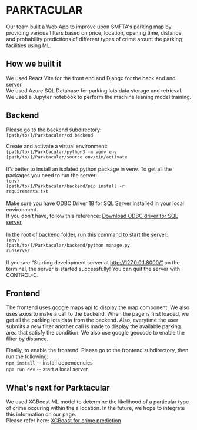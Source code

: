 # PARKTACULAR

Our team built a Web App to improve upon SMFTA's parking map by providing various filters based on 
price, location, opening time, distance, and probability predictions of different types of crime arount the parking facilities using ML.

## How we built it
We used React Vite for the front end and Django for the back end and server. <br>
We used Azure SQL Database for parking lots data storage and retrieval. <br>
We used a Jupyter notebook to perform the machine leaning model training. 

## Backend
Please go to the backend subdirectory: <br><code>[path/to/]/Parktacular/cd backend</code><br>

Create and activate a virtual environment:<br>
<code>[path/to/]/Parktacular/python3 -m venv env</code><br>
<code>[path/to/]/Parktacular/source env/bin/activate</code><br><br>
It’s better to install an isolated python package in venv. To get all the packages you need to run the server:<br>
<code>(env) [path/to/]/Parktacular/backend/pip install -r requirements.txt</code><br>
<br>Make sure you have ODBC Driver 18 for SQL Server installed in your local environment.<br>
If you don’t have, follow this reference: [Download ODBC driver for SQL server](https://learn.microsoft.com/en-us/sql/connect/odbc/download-odbc-driver-for-sql-server?view=sql-server-ver16)<br>
<br>In the root of backend folder, run this command to start the server: <br>
<code>(env) [path/to/]/Parktacular/backend/python manage.py runserver </code><br><br>
If you see “Starting development server at http://127.0.0.1:8000/“ on the terminal, the server is started successfully! You can quit the server with CONTROL-C. 

## Frontend
The frontend uses google maps api to display the map component. We also uses axios to make a call to the backend. 
When the page is first loaded, we get all the parking lots data from the backend. 
Also, everytime the user submits a new filter another call is made to display the available parking area that satisfy the condition. 
We also use google geocode to enable the filter by distance.

Finally, to enable the frontend. 
Please go to the frontend subdirectory, then run the following:<br> 
<code>npm install</code> -- install dependencies<br>
<code>npm run dev</code> -- start a local server

## What's next for Parktacular
We used XGBoost ML model to determine the likelihood of a particular type of crime occuring within the a location. 
In the future, we hope to integrate this information on our page.<br>
Please refer here: [XGBoost for crime prediction](https://github.com/AnanyaAgarwal1997/hackathon.git)
